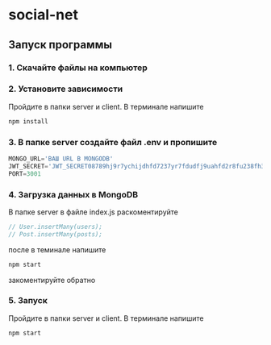 # social-net

## Запуск программы
### 1. Скачайте файлы на компьютер

### 2. Установите зависимости
Пройдите в папки server и client. В терминале напишите 
```bash
npm install
```

### 3. В папке server создайте файл .env и пропишите 
```javascript 
MONGO_URL='ВАШ URL В MONGODB'
JWT_SECRET='JWT_SECRET08789hj9r7ychijdhfd7237yr7fdudfj9uahfd2r8fu238fh3e09iejncau90uie'
PORT=3001
```

### 4. Загрузка данных в MongoDB
В папке server в файле index.js раскоментируйте 
```javascript 
// User.insertMany(users);
// Post.insertMany(posts);
```
после в теминале напишите 
```bash
npm start
```
закоментируйте обратно

### 5. Запуск
Пройдите в папки server и client. В терминале напишите
```bash
npm start
```



